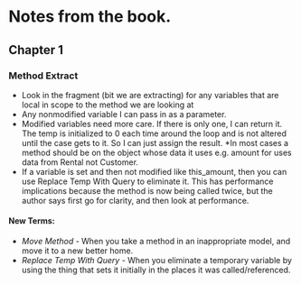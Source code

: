 # Notes from the book.

## Chapter 1

### Method Extract

* Look in the fragment (bit we are extracting) for any variables that are local in scope
to the method we are looking at
* Any nonmodified variable I can pass in as a parameter.
* Modified variables need more care. If there is only one, I can return
it. The temp is initialized to 0 each time around the loop and is not altered until
the case gets to it. So I can just assign the result.
*In most cases a method should be on the object whose data it uses e.g. amount for uses data from Rental not Customer.
* If a variable is set and then not modified like this_amount, then you can use Replace Temp With Query to eliminate it. This has performance implications because the method is now being called twice, but the author says first go for clarity, and then look at performance.


#### New Terms:
* _Move Method_ - When you take a method in an inappropriate model, and move it to a new better home.
* _Replace Temp With Query_ - When you eliminate a temporary variable by using the thing that sets it initially in the places it was called/referenced.





